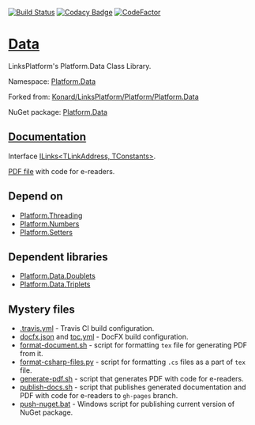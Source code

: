 [![Build Status](https://travis-ci.com/linksplatform/Data.svg?branch=master)](https://travis-ci.com/linksplatform/Data)
[![Codacy Badge](https://api.codacy.com/project/badge/Grade/8f1d10e057be45fd8e7c47cf39f2fc89)](https://app.codacy.com/app/drakonard/Data?utm_source=github.com&utm_medium=referral&utm_content=linksplatform/Data&utm_campaign=Badge_Grade_Dashboard)
[![CodeFactor](https://www.codefactor.io/repository/github/linksplatform/data/badge)](https://www.codefactor.io/repository/github/linksplatform/data)

# [Data](https://github.com/linksplatform/Data)

LinksPlatform's Platform.Data Class Library.

Namespace: [Platform.Data](https://linksplatform.github.io/Data/api/Platform.Data.html)

Forked from: [Konard/LinksPlatform/Platform/Platform.Data](https://github.com/Konard/LinksPlatform/tree/4d902dd3f4267284a494c35e1ae1887d5a309bef/Platform/Platform.Data)

NuGet package: [Platform.Data](https://www.nuget.org/packages/Platform.Data)

## [Documentation](https://linksplatform.github.io/Data)
Interface [ILinks\<TLinkAddress, TConstants\>](https://linksplatform.github.io/Data/api/Platform.Data.ILinks-2.html).

[PDF file](https://linksplatform.github.io/Data/Platform.Data.pdf) with code for e-readers.

## Depend on
*   [Platform.Threading](https://github.com/linksplatform/Threading)
*   [Platform.Numbers](https://github.com/linksplatform/Numbers)
*   [Platform.Setters](https://github.com/linksplatform/Setters)

## Dependent libraries
*   [Platform.Data.Doublets](https://github.com/linksplatform/Data.Doublets)
*   [Platform.Data.Triplets](https://github.com/linksplatform/Data.Triplets)

## Mystery files
*   [.travis.yml](https://github.com/linksplatform/Data/blob/master/.travis.yml) - Travis CI build configuration.
*   [docfx.json](https://github.com/linksplatform/Data/blob/master/docfx.json) and [toc.yml](https://github.com/linksplatform/Data/blob/master/toc.yml) - DocFX build configuration.
*   [format-document.sh](https://github.com/linksplatform/Data/blob/master/format-document.sh) - script for formatting `tex` file for generating PDF from it.
*   [format-csharp-files.py](https://github.com/linksplatform/Data/blob/master/format-csharp-files.py) - script for formatting `.cs` files as a part of `tex` file.
*   [generate-pdf.sh](https://github.com/linksplatform/Data/blob/master/generate-pdf.sh) - script that generates PDF with code for e-readers.
*   [publish-docs.sh](https://github.com/linksplatform/Data/blob/master/publish-docs.sh) - script that publishes generated documentation and PDF with code for e-readers to `gh-pages` branch.
*   [push-nuget.bat](https://github.com/linksplatform/Data/blob/master/push-nuget.bat) - Windows script for publishing current version of NuGet package.
